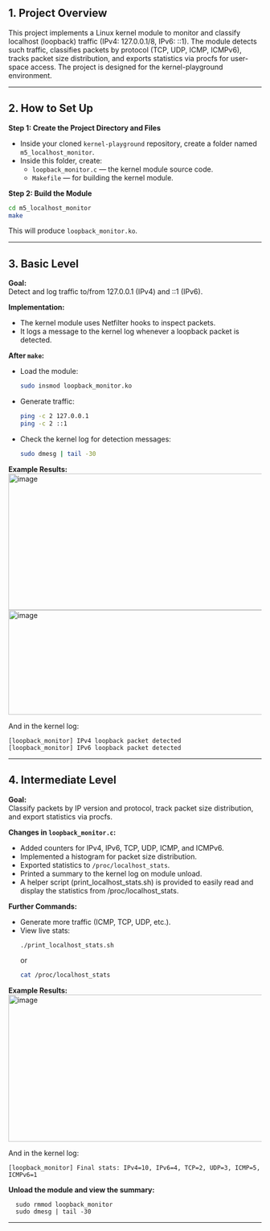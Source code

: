 ## 1. Project Overview

This project implements a Linux kernel module to monitor and classify localhost (loopback) traffic (IPv4: 127.0.0.1/8, IPv6: ::1). The module detects such traffic, classifies packets by protocol (TCP, UDP, ICMP, ICMPv6), tracks packet size distribution, and exports statistics via procfs for user-space access. The project is designed for the kernel-playground environment.

---

## 2. How to Set Up

**Step 1: Create the Project Directory and Files**
- Inside your cloned `kernel-playground` repository, create a folder named `m5_localhost_monitor`.
- Inside this folder, create:
  - `loopback_monitor.c` — the kernel module source code.
  - `Makefile` — for building the kernel module.


**Step 2: Build the Module**
```sh
cd m5_localhost_monitor
make
```
This will produce `loopback_monitor.ko`.

---

## 3. Basic Level

**Goal:**  
Detect and log traffic to/from 127.0.0.1 (IPv4) and ::1 (IPv6).

**Implementation:**  
- The kernel module uses Netfilter hooks to inspect packets.
- It logs a message to the kernel log whenever a loopback packet is detected.

**After `make`:**
- Load the module:
  ```sh
  sudo insmod loopback_monitor.ko
  ```
- Generate traffic:
  ```sh
  ping -c 2 127.0.0.1
  ping -c 2 ::1
  ```
- Check the kernel log for detection messages:
  ```sh
  sudo dmesg | tail -30
  ```

**Example Results:**
<img width="1210" height="271" alt="image" src="https://github.com/user-attachments/assets/af65e5cf-74b9-4e84-8fea-3c888d6ee20f" />
<img width="1213" height="208" alt="image" src="https://github.com/user-attachments/assets/b5d5cdd1-86a6-46fc-858e-be0e79668921" />

And in the kernel log:
```
[loopback_monitor] IPv4 loopback packet detected
[loopback_monitor] IPv6 loopback packet detected
```


---

## 4. Intermediate Level

**Goal:**  
Classify packets by IP version and protocol, track packet size distribution, and export statistics via procfs.

**Changes in `loopback_monitor.c`:**
- Added counters for IPv4, IPv6, TCP, UDP, ICMP, and ICMPv6.
- Implemented a histogram for packet size distribution.
- Exported statistics to `/proc/localhost_stats`.
- Printed a summary to the kernel log on module unload.
- A helper script (print_localhost_stats.sh) is provided to easily read and display the statistics from /proc/localhost_stats.

**Further Commands:**
- Generate more traffic (ICMP, TCP, UDP, etc.).
- View live stats:
  ```sh
  ./print_localhost_stats.sh
  ```
  or
  ```sh
  cat /proc/localhost_stats
  ```


**Example Results:**
<img width="1209" height="292" alt="image" src="https://github.com/user-attachments/assets/82d93165-4684-4c55-bbba-4e48179d9a0b" />

And in the kernel log:
```
[loopback_monitor] Final stats: IPv4=10, IPv6=4, TCP=2, UDP=3, ICMP=5, ICMPv6=1
```
**Unload the module and view the summary:**
```
  sudo rmmod loopback_monitor
  sudo dmesg | tail -30
```
---
